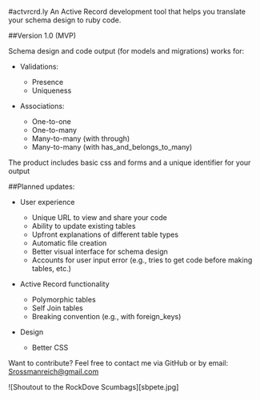 #actvrcrd.ly
An Active Record development tool that helps you translate your schema design to ruby code.

##Version 1.0 (MVP)

Schema design and code output (for models and migrations) works for:

* Validations: 
	* Presence
	* Uniqueness

* Associations:
	* One-to-one
	* One-to-many
	* Many-to-many (with through)
	* Many-to-many (with has_and_belongs_to_many)

The product includes basic css and forms and a unique identifier for your output

##Planned updates:

* User experience
	* Unique URL to view and share your code
	* Ability to update existing tables
	* Upfront explanations of different table types
	* Automatic file creation
	* Better visual interface for schema design
	* Accounts for user input error (e.g., tries to get code before making tables, etc.)

* Active Record functionality
	* Polymorphic tables
	* Self Join tables
	* Breaking convention (e.g., with foreign_keys)

* Design
	* Better CSS

Want to contribute? Feel free to contact me via GitHub or by email: Srossmanreich@gmail.com

![Shoutout to the RockDove Scumbags][sbpete.jpg]
